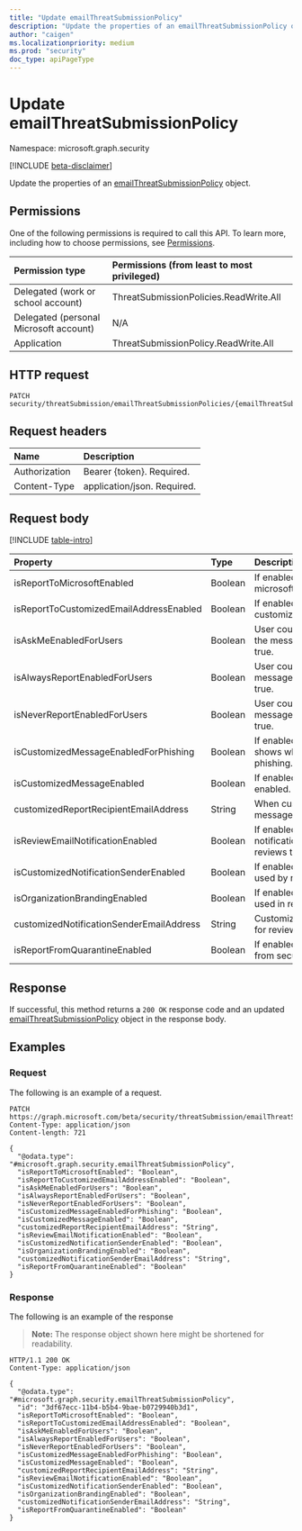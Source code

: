 ```yaml
---
title: "Update emailThreatSubmissionPolicy"
description: "Update the properties of an emailThreatSubmissionPolicy object."
author: "caigen"
ms.localizationpriority: medium
ms.prod: "security"
doc_type: apiPageType
---
```


# Update emailThreatSubmissionPolicy
Namespace: microsoft.graph.security

[!INCLUDE [beta-disclaimer](../../includes/beta-disclaimer.md)]

Update the properties of an [emailThreatSubmissionPolicy](../resources/security-emailthreatsubmissionpolicy.md) object.

## Permissions
One of the following permissions is required to call this API. To learn more, including how to choose permissions, see [Permissions](/graph/permissions-reference).

|Permission type|Permissions (from least to most privileged)|
|:---|:---|
|Delegated (work or school account)|ThreatSubmissionPolicies.ReadWrite.All|
|Delegated (personal Microsoft account)|N/A|
|Application|ThreatSubmissionPolicy.ReadWrite.All|

## HTTP request

<!-- {
  "blockType": "ignored"
}
-->
``` http
PATCH security/threatSubmission/emailThreatSubmissionPolicies/{emailThreatSubmissionPoliciesId}
```

## Request headers
|Name|Description|
|:---|:---|
|Authorization|Bearer {token}. Required.|
|Content-Type|application/json. Required.|

## Request body
[!INCLUDE [table-intro](../../includes/update-property-table-intro.md)]


|Property|Type|Description|
|:---|:---|:---|
| isReportToMicrosoftEnabled               | Boolean | If enabled, the email will be sent to microsoft for analysis.                              |
| isReportToCustomizedEmailAddressEnabled  | Boolean | If enabled, the email will be sent to customizedReportRecipientEmailAddress.               |
| isAskMeEnabledForUsers                   | Boolean | User could use 'Ask me before reporting the message' option. The default value is true.    |
| isAlwaysReportEnabledForUsers            | Boolean | User could use 'Always report the message' option. The default value is true.              |
| isNeverReportEnabledForUsers             | Boolean | User could use 'Never report the message' option. The default value is true.               |
| isCustomizedMessageEnabledForPhishing    | Boolean | If enabled, customized message only shows when email is reported as phishing.              |
| isCustomizedMessageEnabled               | Boolean | If enabled, customized message is enabled.                                                 |
| customizedReportRecipientEmailAddress    | String  | When customized address enabled, the message will be sent to this address.                 |
| isReviewEmailNotificationEnabled         | Boolean | If enabled, system sends email notification to reporter when admin reviews the submission. |
| isCustomizedNotificationSenderEnabled    | Boolean | If enabled, notificationSenderAddress is used by review notification email.                |
| isOrganizationBrandingEnabled            | Boolean | If enabled, tenant branding logo will be used in review notification message.              |
| customizedNotificationSenderEmailAddress | String  | Customized notification sender address for review notification message.                    |
| isReportFromQuarantineEnabled            | Boolean | If enabled, submission could be created from security portal quarantine page.              |



## Response

If successful, this method returns a `200 OK` response code and an updated [emailThreatSubmissionPolicy](../resources/security-emailthreatsubmissionpolicy.md) object in the response body.

## Examples

### Request
The following is an example of a request.
<!-- {
  "blockType": "request",
  "name": "update_emailthreatsubmissionpolicy"
}
-->
``` http
PATCH https://graph.microsoft.com/beta/security/threatSubmission/emailThreatSubmissionPolicies/{emailThreatSubmissionPoliciesId}
Content-Type: application/json
Content-length: 721

{
  "@odata.type": "#microsoft.graph.security.emailThreatSubmissionPolicy",
  "isReportToMicrosoftEnabled": "Boolean",
  "isReportToCustomizedEmailAddressEnabled": "Boolean",
  "isAskMeEnabledForUsers": "Boolean",
  "isAlwaysReportEnabledForUsers": "Boolean",
  "isNeverReportEnabledForUsers": "Boolean",
  "isCustomizedMessageEnabledForPhishing": "Boolean",
  "isCustomizedMessageEnabled": "Boolean",
  "customizedReportRecipientEmailAddress": "String",
  "isReviewEmailNotificationEnabled": "Boolean",
  "isCustomizedNotificationSenderEnabled": "Boolean",
  "isOrganizationBrandingEnabled": "Boolean",
  "customizedNotificationSenderEmailAddress": "String",
  "isReportFromQuarantineEnabled": "Boolean"
}
```


### Response
The following is an example of the response
>**Note:** The response object shown here might be shortened for readability.
<!-- {
  "blockType": "response",
  "truncated": true
}
-->
``` http
HTTP/1.1 200 OK
Content-Type: application/json

{
  "@odata.type": "#microsoft.graph.security.emailThreatSubmissionPolicy",
  "id": "3df67ecc-11b4-b5b4-9bae-b0729940b3d1",
  "isReportToMicrosoftEnabled": "Boolean",
  "isReportToCustomizedEmailAddressEnabled": "Boolean",
  "isAskMeEnabledForUsers": "Boolean",
  "isAlwaysReportEnabledForUsers": "Boolean",
  "isNeverReportEnabledForUsers": "Boolean",
  "isCustomizedMessageEnabledForPhishing": "Boolean",
  "isCustomizedMessageEnabled": "Boolean",
  "customizedReportRecipientEmailAddress": "String",
  "isReviewEmailNotificationEnabled": "Boolean",
  "isCustomizedNotificationSenderEnabled": "Boolean",
  "isOrganizationBrandingEnabled": "Boolean",
  "customizedNotificationSenderEmailAddress": "String",
  "isReportFromQuarantineEnabled": "Boolean"
}
```

